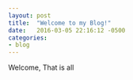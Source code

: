 ```yaml
---
layout: post
title:  "Welcome to my Blog!"
date:   2016-03-05 22:16:12 -0500
categories: 
- blog
---
```


Welcome, That is all